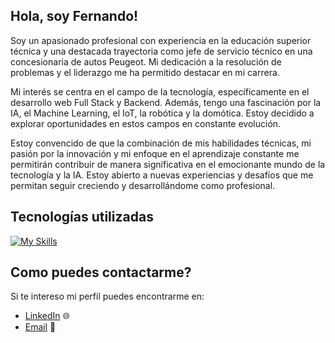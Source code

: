 ## Hola, soy Fernando!
 
Soy un apasionado profesional con experiencia en la educación superior técnica y una destacada trayectoria como jefe de servicio técnico en una concesionaria de autos Peugeot. Mi dedicación a la resolución de problemas y el liderazgo me ha permitido destacar en mi carrera.

Mi interés se centra en el campo de la tecnología, específicamente en el desarrollo web Full Stack y Backend. Además, tengo una fascinación por la IA, el Machine Learning, el IoT, la robótica y la domótica. Estoy decidido a explorar oportunidades en estos campos en constante evolución.

Estoy convencido de que la combinación de mis habilidades técnicas, mi pasión por la innovación y mi enfoque en el aprendizaje constante me permitirán contribuir de manera significativa en el emocionante mundo de la tecnología y la IA. Estoy abierto a nuevas experiencias y desafíos que me permitan seguir creciendo y desarrollándome como profesional.

## Tecnologías utilizadas

[![My Skills](https://skillicons.dev/icons?i=js,html,css,react,redux,git,nodejs,express,nextjs,ts,py,mysql,java,sequelize,postgres,bootstraps )](https://skillicons.dev)


## Como puedes contactarme?

Si te intereso mi perfil puedes encontrarme en:

- [LinkedIn](https://www.linkedin.com/in/fernando-marcel-adrogu%C3%A9-benas/) 🌐
- [Email](mailto:chinoadrogue@gmail.com) 📧

